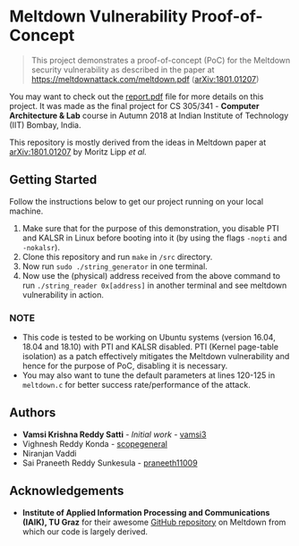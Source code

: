 # Meltdown Vulnerability Proof-of-Concept

> This project demonstrates a proof-of-concept (PoC) for the Meltdown security vulnerability as described in the paper at https://meltdownattack.com/meltdown.pdf ([arXiv:1801.01207](https://arxiv.org/abs/1801.01207))

You may want to check out the [report.pdf](docs/report.pdf) file for more details on this project. It was made as the final project for CS 305/341 - **Computer Architecture & Lab** course in Autumn 2018 at Indian Institute of Technology (IIT) Bombay, India.

This repository is mostly derived from the ideas in Meltdown paper at [arXiv:1801.01207](https://arxiv.org/abs/1801.01207) by Moritz Lipp *et al.*

## Getting Started

Follow the instructions below to get our project running on your local machine.

1. Make sure that for the purpose of this demonstration, you disable PTI and KALSR in Linux before booting into it (by using the flags `-nopti`  and `-nokalsr`).
2. Clone this repository and run `make` in `/src` directory.
3. Now run `sudo ./string_generator` in one terminal.
4. Now use the (physical) address received from the above command to run `./string_reader 0x[address]` in another terminal and see meltdown vulnerability in action.

### NOTE

- This code is tested to be working on Ubuntu systems (version 16.04, 18.04 and 18.10) with PTI and KALSR disabled. PTI (Kernel page-table isolation) as a patch effectively mitigates the Meltdown vulnerability and hence for the purpose of PoC, disabling it is necessary.
- You may also want to tune the default parameters at lines 120-125 in `meltdown.c` for better success rate/performance of the attack.

## Authors

* **Vamsi Krishna Reddy Satti** - *Initial work* - [vamsi3](https://github.com/vamsi3)
* Vighnesh Reddy Konda - [scopegeneral](https://github.com/scopegeneral)
* Niranjan Vaddi
* Sai Praneeth Reddy Sunkesula - [praneeth11009](https://github.com/praneeth11009)

## Acknowledgements

- **Institute of Applied Information Processing and Communications (IAIK), TU Graz** for their awesome [GitHub repository](https://github.com/IAIK/meltdown) on Meltdown from which our code is largely derived.
